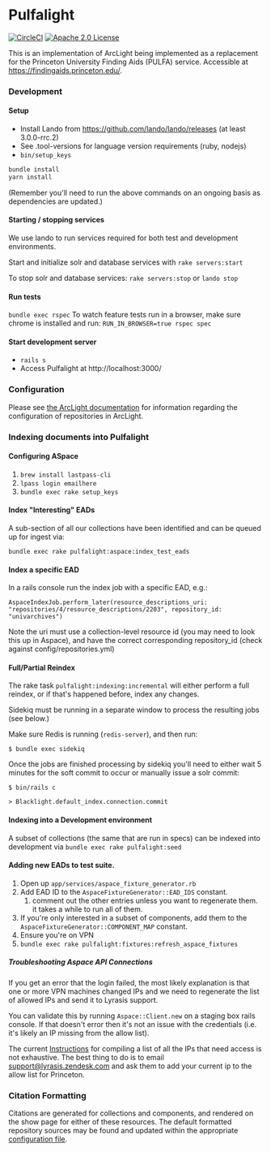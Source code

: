 # Pulfalight
[![CircleCI](https://circleci.com/gh/pulibrary/pulfalight.svg?style=svg)](https://circleci.com/gh/pulibrary/pulfalight)
[![Apache 2.0 License](https://img.shields.io/badge/license-Apache%202.0-blue.svg?style=plastic)](./LICENSE)

This is an implementation of ArcLight being implemented as a replacement for the
 Princeton University Finding Aids (PULFA) service. Accessible at https://findingaids.princeton.edu/.

### Development

#### Setup
* Install Lando from https://github.com/lando/lando/releases (at least 3.0.0-rrc.2)
* See .tool-versions for language version requirements (ruby, nodejs)
* `bin/setup_keys`

```sh
bundle install
yarn install
```
(Remember you'll need to run the above commands on an ongoing basis as dependencies are updated.)


#### Starting / stopping services
We use lando to run services required for both test and development
environments.

Start and initialize solr and database services with `rake servers:start`

To stop solr and database services: `rake servers:stop` or `lando stop`

#### Run tests
`bundle exec rspec`
To watch feature tests run in a browser, make sure chrome is installed and run: `RUN_IN_BROWSER=true rspec spec`

#### Start development server
- `rails s`
- Access Pulfalight at http://localhost:3000/

### Configuration
Please see [the ArcLight
documentation](https://github.com/projectblacklight/arclight/wiki/Indexing-EAD-in-ArcLight#repository-configuration)
for information regarding the configuration of repositories in ArcLight.

### Indexing documents into Pulfalight

#### Configuring ASpace


1. `brew install lastpass-cli`
2. `lpass login emailhere`
3. `bundle exec rake setup_keys`

#### Index "Interesting" EADs
A sub-section of all our collections have been identified and can be queued up
  for ingest via:

  `bundle exec rake pulfalight:aspace:index_test_eads`

#### Index a specific EAD

In a rails console run the index job with a specific EAD, e.g.:
```
AspaceIndexJob.perform_later(resource_descriptions_uri: "repositories/4/resource_descriptions/2203", repository_id: "univarchives")
```

Note the uri must use a collection-level resource id (you may need to look this up in Aspace), and have the correct corresponding repository_id (check against config/repositories.yml)

#### Full/Partial Reindex

The rake task `pulfalight:indexing:incremental` will either perform a
full reindex, or if that's happened before, index any changes.

Sidekiq must be running in a separate window to process the resulting jobs (see below.)

Make sure Redis is running (`redis-server`), and then run:

`$ bundle exec sidekiq`

Once the jobs are finished processing by sidekiq you'll need to either wait 5 minutes for the soft commit to occur or manually issue a solr commit:

`$ bin/rails c`

`> Blacklight.default_index.connection.commit`

#### Indexing into a Development environment

A subset of collections (the same that are run in specs) can be indexed into
  development via `bundle exec rake pulfalight:seed`

#### Adding new EADs to test suite.

1. Open up `app/services/aspace_fixture_generator.rb`
1. Add EAD ID to the `AspaceFixtureGenerator::EAD_IDS` constant.
   1. comment out the other entries unless you want to regenerate them. it takes
      a while to run all of them.
1. If you're only interested in a subset of components, add them to the `AspaceFixtureGenerator::COMPONENT_MAP` constant.
1. Ensure you're on VPN
1. `bundle exec rake pulfalight:fixtures:refresh_aspace_fixtures`

##### Troubleshooting Aspace API Connections

If you get an error that the login failed, the most likely explanation is that one or more VPN machines changed IPs and we need to regenerate the list of allowed IPs and send it to Lyrasis support.

You can validate this by running `Aspace::Client.new` on a staging box rails console. If that doesn't error then it's not an issue with the credentials (i.e. it's likely an IP missing from the allow list).

The current [Instructions](https://github.com/pulibrary/pul-it-handbook/blob/main/services/vpn.md) for compiling a list of all the IPs that need access is not exhaustive. The best thing to do is to email support@lyrasis.zendesk.com and ask them to add your current ip to the allow list for Princeton.

### Citation Formatting

Citations are generated for collections and components, and rendered on the
show page for either of these resources. The default formatted repository
sources may be found and updated within the appropriate [configuration
file](./config/citations.yml).

